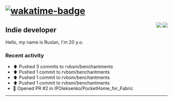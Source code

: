 # [![wakatime-badge]][wakatime-profile]

<img align="right" src="https://github-readme-stats.vercel.app/api?username=rvbsm&show_icons=true&count_private=true&include_all_commits=true&theme=dark"/>
<img align="right" src="https://github-profile-trophy.vercel.app/?username=rvbsm&theme=darkhub&margin-w=9&column=4&title=Commits,Issues,PullRequest,Stars"/>

## Indie developer

Hello, my name is Ruslan, I'm 20 y.o.

### Recent activity

* ⬆️ Pushed 3 commits to rvbsm/benchantments
* ⬆️ Pushed 1 commit to rvbsm/benchantments
* ⬆️ Pushed 1 commit to rvbsm/benchantments
* ⬆️ Pushed 1 commit to rvbsm/benchantments
* 💪 Opened PR #2 in IPOleksenko/PocketHome_for_Fabric

---

<!-- variables -->
[wakatime-badge]: https://wakatime.com/badge/user/ca55f4a1-d151-444b-806b-5cd1ffecec4a.svg
[wakatime-profile]: http://wakatime.com/@rvbsm
